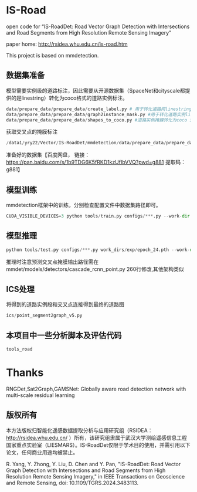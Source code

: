 # IS-Road
open code for “IS-RoadDet: Road Vector Graph Detection with Intersections and Road Segments from High Resolution Remote Sensing Imagery”

paper home: http://rsidea.whu.edu.cn/is-road.htm

This project is based on mmdetection.
## 数据集准备
模型需要实例级的道路标注，因此需要从开源数据集（SpaceNet和cityscale都提供的是linestring）转化为coco格式的道路实例标注。
```python
data/prepare_data/prepare_data/create_label.py # 用于转化道路网linestring为道路实例linstring
data/prepare_data/prepare_data/graph2instance_mask.py #用于转化道路实例linestring为道路instance掩膜
data/prepare_data/prepare_data/shapes_to_coco.py #道路实例掩膜转化为coco instance格式
```
获取交叉点的掩膜标注
```python
/data1/yry22/Vector/IS-RoadDet/mmdetection/data/prepare_data/prepare_data/pointmask_maker.py
```
准备好的数据集【百度网盘，
链接：https://pan.baidu.com/s/1b9TDG6K5fRKD1kzUfIbVVQ?pwd=g881 
提取码：g881】

## 模型训练
mmdetection框架中的训练，分别检查配置文件中数据集路径即可。
```python
CUDA_VISIBLE_DEVICES=3 python tools/train.py configs/***.py --work-dir ./work_dirs/exp/
```
## 模型推理
```python
python tools/test.py configs/***.py work_dirs/exp/epoch_24.pth --work-dir work_dirs/exp --show --show-dir test_out/
```
推理时注意预测交叉点掩膜输出路径需在 mmdet/models/detectors/cascade_rcnn_point.py 260行修改,其他架构类似

## ICS处理
将得到的道路实例段和交叉点连接得到最终的道路图
```python
ics/point_segment2graph_v5.py
```

## 本项目中一些分析脚本及评估代码
```python
tools_road
```
# Thanks
RNGDet,Sat2Graph,GAMSNet: Globally aware road detection network with multi-scale residual learning
## 版权所有
本方法版权归智能化遥感数据提取分析与应用研究组（RSIDEA：http://rsidea.whu.edu.cn/ ）所有，该研究组隶属于武汉大学测绘遥感信息工程国家重点实验室（LIESMARS）。IS-RoadDet仅限于学术目的使用，并需引用以下论文，任何商业用途均被禁止。

R. Yang, Y. Zhong, Y. Liu, D. Chen and Y. Pan, "IS-RoadDet: Road Vector Graph Detection with Intersections and Road Segments from High Resolution Remote Sensing Imagery," in IEEE Transactions on Geoscience and Remote Sensing, doi: 10.1109/TGRS.2024.3483113.

